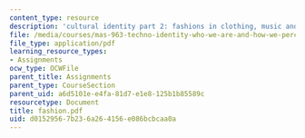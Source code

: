 ```yaml
---
content_type: resource
description: 'cultural identity part 2: fashions in clothing, music and links'
file: /media/courses/mas-963-techno-identity-who-we-are-and-how-we-perceive-ourselves-and-others-spring-2002/d01529567b236a264156e086bcbcaa0a_fashion.pdf
file_type: application/pdf
learning_resource_types:
- Assignments
ocw_type: OCWFile
parent_title: Assignments
parent_type: CourseSection
parent_uid: a6d5101e-e4fa-81d7-e1e8-125b1b85589c
resourcetype: Document
title: fashion.pdf
uid: d0152956-7b23-6a26-4156-e086bcbcaa0a
---
```

